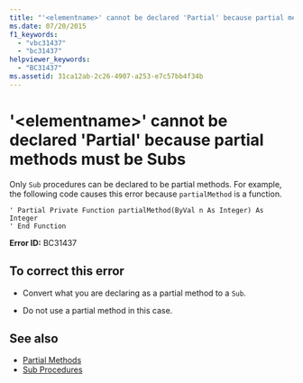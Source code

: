```yaml
---
title: "'<elementname>' cannot be declared 'Partial' because partial methods must be Subs"
ms.date: 07/20/2015
f1_keywords: 
  - "vbc31437"
  - "bc31437"
helpviewer_keywords: 
  - "BC31437"
ms.assetid: 31ca12ab-2c26-4907-a253-e7c57bb4f34b
---
```

# '\<elementname>' cannot be declared 'Partial' because partial methods must be Subs
Only `Sub` procedures can be declared to be partial methods. For example, the following code causes this error because `partialMethod` is a function.  
  
```  
' Partial Private Function partialMethod(ByVal n As Integer) As Integer  
' End Function  
```  
  
 **Error ID:** BC31437  
  
## To correct this error  
  
-   Convert what you are declaring as a partial method to a `Sub`.  
  
-   Do not use a partial method in this case.  
  
## See also
- [Partial Methods](../../visual-basic/programming-guide/language-features/procedures/partial-methods.md)
- [Sub Procedures](../../visual-basic/programming-guide/language-features/procedures/sub-procedures.md)

